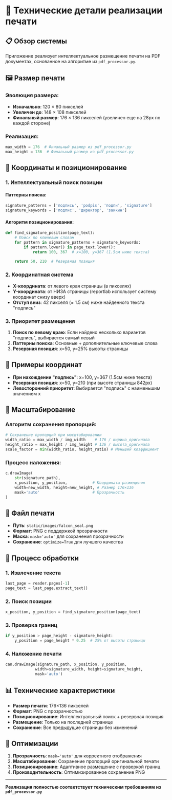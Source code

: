 # 🔧 Технические детали реализации печати

## 📋 Обзор системы

Приложение реализует интеллектуальное размещение печати на PDF документах, основанное на алгоритме из `pdf_processor.py`.

## 🖼️ Размер печати

### Эволюция размера:
- **Изначально**: 120 × 80 пикселей
- **Увеличен до**: 148 × 108 пикселей  
- **Финальный размер**: 176 × 136 пикселей (увеличен еще на 28px по каждой стороне)

### Реализация:
```python
max_width = 176  # Финальный размер из pdf_processor.py
max_height = 136  # Финальный размер из pdf_processor.py
```

## 📍 Координаты и позиционирование

### 1. Интеллектуальный поиск позиции

#### Паттерны поиска:
```python
signature_patterns = ['подпись', 'podpis', 'подпи', 'signature']
signature_keywords = ['подпис', 'директор', 'заикин']
```

#### Алгоритм позиционирования:
```python
def find_signature_position(page_text):
    # Поиск по ключевым словам
    for pattern in signature_patterns + signature_keywords:
        if pattern.lower() in page_text.lower():
            return 100, 367  # x=100, y=367 (1.5см ниже текста)
    
    return 50, 210  # Резервная позиция
```

### 2. Координатная система

- **X-координата**: от левого края страницы (в пикселях)
- **Y-координата**: от НИЗА страницы (reportlab использует систему координат снизу вверх)
- **Отступ вниз**: 42 пикселя (≈ 1.5 см) ниже найденного текста "подпись"

### 3. Приоритет размещения

1. **Поиск по левому краю**: Если найдено несколько вариантов "подпись", выбирается самый левый
2. **Паттерны поиска**: Основные + дополнительные ключевые слова
3. **Резервная позиция**: x=50, y=25% высоты страницы

## 🎯 Примеры координат

- **При нахождении "подпись"**: x=100, y=367 (1.5см ниже текста)
- **Резервная позиция**: x=50, y=210 (при высоте страницы 842px)
- **Левосторонний приоритет**: Выбирается "подпись" с наименьшим значением x

## 🎨 Масштабирование

### Алгоритм сохранения пропорций:
```python
# Сохранение пропорций при масштабировании
width_ratio = max_width / img_width    # 176 / ширина_оригинала
height_ratio = max_height / img_height # 136 / высота_оригинала
scale_factor = min(width_ratio, height_ratio) # Меньший коэффициент
```

### Процесс наложения:
```python
c.drawImage(
    str(signature_path),
    x_position, y_position,           # Координаты размещения
    width=new_width, height=new_height, # Размер 176×136
    mask='auto'                       # Прозрачность
)
```

## 📄 Файл печати

- **Путь**: `static/images/falcon_seal.png`
- **Формат**: PNG с поддержкой прозрачности
- **Маска**: `mask='auto'` для сохранения прозрачности
- **Сохранение**: `optimize=True` для лучшего качества

## 🔧 Процесс обработки

### 1. Извлечение текста
```python
last_page = reader.pages[-1]
page_text = last_page.extract_text()
```

### 2. Поиск позиции
```python
x_position, y_position = find_signature_position(page_text)
```

### 3. Проверка границ
```python
if y_position > page_height - signature_height:
    y_position = page_height * 0.25  # 25% от высоты страницы
```

### 4. Наложение печати
```python
can.drawImage(signature_path, x_position, y_position, 
             width=signature_width, height=signature_height,
             mask='auto')
```

## 📊 Технические характеристики

- **Размер печати**: 176×136 пикселей
- **Формат**: PNG с прозрачностью
- **Позиционирование**: Интеллектуальный поиск + резервная позиция
- **Размещение**: Только на последней странице
- **Сохранение**: Все предыдущие страницы без изменений

## 🚀 Оптимизации

1. **Прозрачность**: `mask='auto'` для корректного отображения
2. **Масштабирование**: Сохранение пропорций оригинальной печати
3. **Позиционирование**: Адаптивное размещение с проверкой границ
4. **Производительность**: Оптимизированное сохранение PNG

---

**Реализация полностью соответствует техническим требованиям из `pdf_processor.py`** 